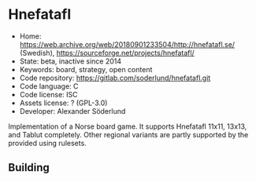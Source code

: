 # Hnefatafl

- Home: https://web.archive.org/web/20180901233504/http://hnefatafl.se/ (Swedish), https://sourceforge.net/projects/hnefatafl/
- State: beta, inactive since 2014
- Keywords: board, strategy, open content
- Code repository: https://gitlab.com/soderlund/hnefatafl.git
- Code language: C
- Code license: ISC
- Assets license: ? (GPL-3.0)
- Developer: Alexander Söderlund

Implementation of a Norse board game. It supports Hnefatafl 11x11, 13x13, and Tablut completely. Other regional variants are partly supported by the provided using rulesets.

## Building
